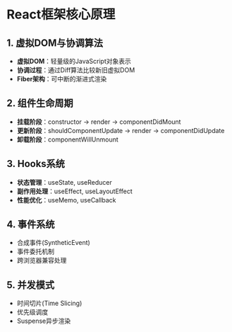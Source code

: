 # React框架核心原理

## 1. 虚拟DOM与协调算法
- **虚拟DOM**：轻量级的JavaScript对象表示
- **协调过程**：通过Diff算法比较新旧虚拟DOM
- **Fiber架构**：可中断的渐进式渲染

## 2. 组件生命周期
- **挂载阶段**：constructor → render → componentDidMount
- **更新阶段**：shouldComponentUpdate → render → componentDidUpdate  
- **卸载阶段**：componentWillUnmount

## 3. Hooks系统
- **状态管理**：useState, useReducer
- **副作用处理**：useEffect, useLayoutEffect
- **性能优化**：useMemo, useCallback

## 4. 事件系统
- 合成事件(SyntheticEvent)
- 事件委托机制
- 跨浏览器兼容处理

## 5. 并发模式
- 时间切片(Time Slicing)
- 优先级调度
- Suspense异步渲染
